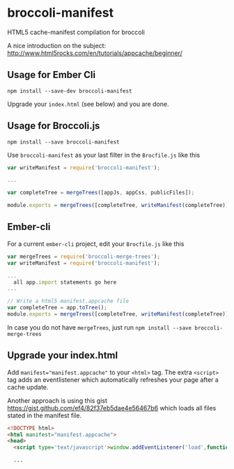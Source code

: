 broccoli-manifest
=================

HTML5 cache-manifest compilation for broccoli

A nice introduction on the subject: http://www.html5rocks.com/en/tutorials/appcache/beginner/

Usage for Ember Cli
-------------------

`npm install --save-dev broccoli-manifest`

Upgrade your `index.html` (see below) and you are done.

Usage for Broccoli.js
---------------------

`npm install --save broccoli-manifest`

Use `broccoli-manifest` as your last filter in the `Brocfile.js` like this

```JavaScript
var writeManifest = require('broccoli-manifest');

...

var completeTree = mergeTrees([appJs, appCss, publicFiles]);

module.exports = mergeTrees([completeTree, writeManifest(completeTree)]);
```

Ember-cli
---------

For a current `ember-cli` project, edit your `Brocfile.js` like this

```JavaScript
var mergeTrees = require('broccoli-merge-trees');
var writeManifest = require('broccoli-manifest');

...
  all app.import statements go here
...

// Write a html5 manifest.appcache file
var completeTree = app.toTree();
module.exports = mergeTrees([completeTree, writeManifest(completeTree)]);
```

In case you do not have `mergeTrees`, just run `npm install --save broccoli-merge-trees`

Upgrade your index.html
-----------------------

Add `manifest="manifest.appcache"` to your `<html>` tag. The extra `<script>` tag
adds an eventlistener which automatically refreshes your page after a cache update.

Another approach is using this gist https://gist.github.com/ef4/82f37eb5dae4e56467b6
which loads all files stated in the manifest file.

```HTML
<!DOCTYPE html>
<html manifest="manifest.appcache">
<head>
  <script type='text/javascript'>window.addEventListener('load',function(e){window.applicationCache.addEventListener('updateready',function(e){if (window.applicationCache.status==window.applicationCache.UPDATEREADY){window.applicationCache.swapCache();window.location.reload();}},false);},false);</script>

  ...
```
